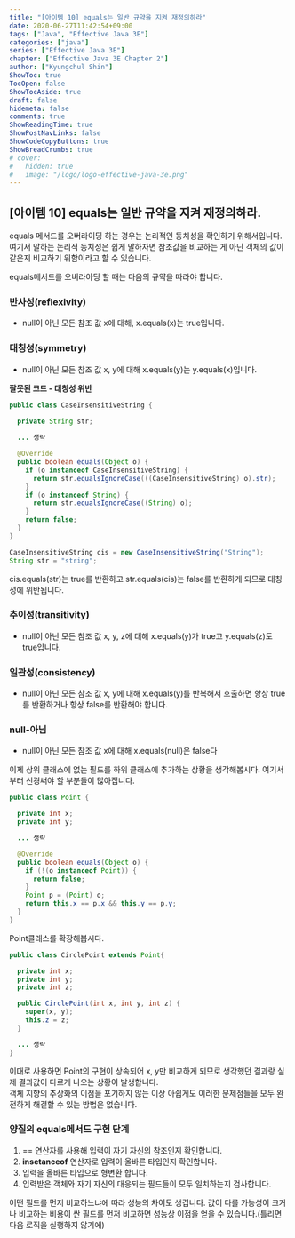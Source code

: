 ```yaml
---
title: "[아이템 10] equals는 일반 규약을 지켜 재정의하라"
date: 2020-06-27T11:42:54+09:00
tags: ["Java", "Effective Java 3E"]
categories: ["java"]
series: ["Effective Java 3E"]
chapter: ["Effective Java 3E Chapter 2"]
author: ["Kyungchul Shin"]
ShowToc: true
TocOpen: false
ShowTocAside: true
draft: false
hidemeta: false
comments: true
ShowReadingTime: true
ShowPostNavLinks: false
ShowCodeCopyButtons: true
ShowBreadCrumbs: true
# cover:
#   hidden: true
#   image: "/logo/logo-effective-java-3e.png"
---
```

## [아이템 10] equals는 일반 규약을 지켜 재정의하라.
equals 메서드를 오버라이딩 하는 경우는 논리적인 동치성을 확인하기 위해서입니다.여기서 말하는 논리적 동치성은 쉽게 말하자면 참조값을 비교하는 게 아닌 객체의 값이 같은지 비교하기 위함이라고 할 수 있습니다.
   
equals메서드를 오버라아딩 할 때는 다음의 규약을 따라야 합니다.
   
### **반사성(reflexivity)**
- null이 아닌 모든 참조 값 x에 대해, x.equals(x)는 true입니다.
### **대칭성(symmetry)**
- null이 아닌 모든 참조 값 x, y에 대해 x.equals(y)는 y.equals(x)입니다.
 
**잘못된 코드 - 대칭성 위반**
``` java
public class CaseInsensitiveString {

  private String str;
  
  ... 생략

  @Override
  public boolean equals(Object o) {
    if (o instanceof CaseInsensitiveString) {
      return str.equalsIgnoreCase(((CaseInsensitiveString) o).str);
    }
    if (o instanceof String) {
      return str.equalsIgnoreCase((String) o);
    }
    return false;
  }
}
```
``` java
CaseInsensitiveString cis = new CaseInsensitiveString("String");
String str = "string";
```
cis.equals(str)는 true를 반환하고 str.equals(cis)는 false를 반환하게 되므로 대칭성에 위반됩니다.

### **추이성(transitivity)**
- null이 아닌 모든 참조 값 x, y, z에 대해 x.equals(y)가 true고 y.equals(z)도 true입니다.
### **일관성(consistency)**
- null이 아닌 모든 참조 값 x, y에 대해 x.equals(y)를 반복해서 호출하면 항상 true를 반환하거나 항상 false를 반환해야 합니다.
### **null-아님**
- null이 아닌 모든 참조 값 x에 대해 x.equals(null)은 false다

이제 상위 클래스에 없는 필드를 하위 클래스에 추가하는 상황을 생각해봅시다. 여기서부터 신경써야 할 부분들이 많아집니다.
``` java
public class Point {

  private int x;
  private int y;

  ... 생략

  @Override
  public boolean equals(Object o) {
    if (!(o instanceof Point)) {
      return false;
    }
    Point p = (Point) o;
    return this.x == p.x && this.y == p.y;
  }
}
```
Point클래스를 확장해봅시다.
``` java
public class CirclePoint extends Point{

  private int x;
  private int y;
  private int z;

  public CirclePoint(int x, int y, int z) {
    super(x, y);
    this.z = z;
  }

  ... 생략
}
```
이대로 사용하면 Point의 구현이 상속되어 x, y만 비교하게 되므로 생각했던 결과랑 실제 결과값이 다르게 나오는 상황이 발생합니다.</br>
객체 지향의 추상화의 이점을 포기하지 않는 이상 아쉽게도 이러한 문제점들을 모두 완전하게 해결할 수 있는 방법은 없습니다.
   
### **양질의 equals메서드 구현 단계**
1.  == 연산자를 사용해 입력이 자기 자신의 참조인지 확인합니다.
2.  **insetanceof** 연산자로 입력이 올바른 타입인지 확인합니다.
3.  입력을 올바른 타입으로 형변환 합니다.
4.  입력받은 객체와 자기 자신의 대응되는 필드들이 모두 일치하는지 검사합니다.

어떤 필드를 먼저 비교하느냐에 따라 성능의 차이도 생깁니다. 값이 다를 가능성이 크거나 비교하는 비용이 싼 필드를 먼저 비교하면 성능상 이점을 얻을 수 있습니다.(틀리면 다음 로직을 실행하지 않기에)

